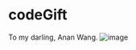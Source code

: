 # codeGift
To my darling, Anan Wang.
![image](https://github.com/777LJJ/codeGift/blob/master/codeGift/rand01.gif)
